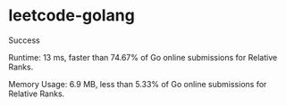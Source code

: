 # leetcode-golang

Success

Runtime: 13 ms, faster than 74.67% of Go online submissions for Relative Ranks.

Memory Usage: 6.9 MB, less than 5.33% of Go online submissions for Relative Ranks.
